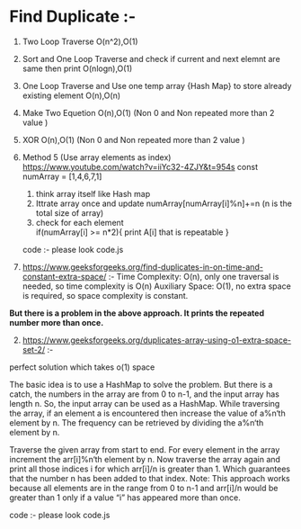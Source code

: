 # Find Duplicate :-

1. Two Loop Traverse O(n^2),O(1)
2. Sort and One Loop Traverse and check if current and next elemnt are same then print  O(nlogn),O(1)
2. One Loop Traverse and Use one temp array {Hash Map} to store already existing element O(n),O(n)
3. Make Two Equetion O(n),O(1) (Non 0 and Non repeated more than 2 value )
4. XOR O(n),O(1) (Non 0 and Non repeated more than 2 value )
5. Method 5 (Use array elements as index) 
    https://www.youtube.com/watch?v=iiYc32-4ZJY&t=954s
        const numArray = [1,4,6,7,1]
    1. think array itself like Hash map 
    2. Ittrate array once and update numArray[numArray[i]%n]+=n (n is the total size of array)
    3. check for each element  
        if(numArray[i] >= n*2){
            print A[i] that is repeatable 
        }

    code :- please look code.js





1. https://www.geeksforgeeks.org/find-duplicates-in-on-time-and-constant-extra-space/ :- 
Time Complexity: O(n), only one traversal is needed, so time complexity is O(n)
Auxiliary Space: O(1), no extra space is required, so space complexity is constant.

****But there is a problem in the above approach. It prints the repeated number more than once.****

2. https://www.geeksforgeeks.org/duplicates-array-using-o1-extra-space-set-2/ :- 

perfect solution which takes o(1) space 

The basic idea is to use a HashMap to solve the problem. But there is a catch, the numbers in the array are from 0 to n-1, and the input array has length n. So, the input array can be used as a HashMap. While traversing the array, if an element a is encountered then increase the value of a%n‘th element by n. The frequency can be retrieved by dividing the a%n‘th element by n.

Traverse the given array from start to end.
For every element in the array increment the arr[i]%n‘th element by n.
Now traverse the array again and print all those indices i for which arr[i]/n is greater than 1. Which guarantees that the number n has been added to that index.
Note: This approach works because all elements are in the range from 0 to n-1 and arr[i]/n would be greater than 1 only if a value “i” has appeared more than once.

code :- please look code.js